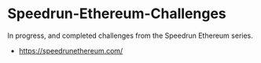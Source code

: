 # Speedrun-Ethereum-Challenges
In progress, and completed challenges from the Speedrun Ethereum series.
- https://speedrunethereum.com/
